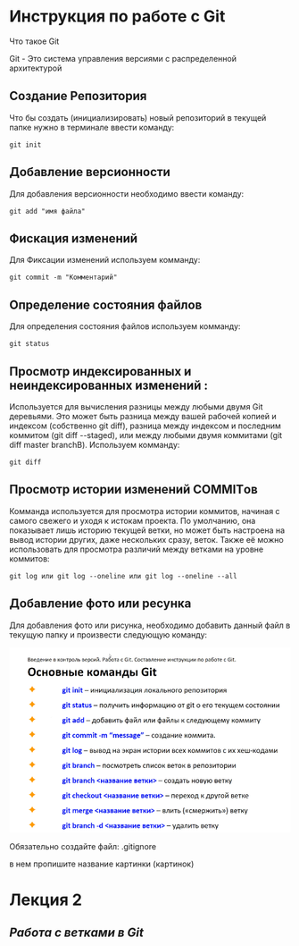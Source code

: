 # Инструкция по работе с Git

Что такое Git

 Git - Это система управления версиями с распределенной архитектурой

## Создание Репозитория

Что бы создать  (инициализировать) новый репозиторий в текущей папке нужно в терминале ввести команду:

    git init

## Добавление версионности

Для добавления версионности необходимо ввести команду:

    git add "имя файла"

## Фискация изменений

Для Фиксации изменений используем комманду:

    git commit -m "Комментарий"

## Определение состояния файлов

Для определения состояния файлов используем комманду:

    git status

## Просмотр индексированных и неиндексированных изменений :

Используется для вычисления разницы между любыми двумя Git деревьями. Это может быть разница между вашей рабочей копией и индексом (собственно git diff), разница между индексом и последним коммитом (git diff --staged), или между любыми двумя коммитами (git diff master branchB). Используем комманду:

    git diff

## Просмотр истории изменений COMMITов

Комманда используется для просмотра истории коммитов, начиная с самого свежего и уходя к истокам проекта. По умолчанию, она показывает лишь историю текущей ветки, но может быть настроена на вывод истории других, даже нескольких сразу, веток. Также её можно использовать для просмотра различий между ветками на уровне коммитов:

    git log или git log --oneline или git log --oneline --all

## Добавление фото или ресунка

Для добавления фото или рисунка, необходимо добавить данный файл в текущую папку и произвести следующую команду:

![Инструкция по коммитам](Снимок.PNG)

Обязательно создайте файл:
.gitignore

в нем пропишите название картинки (картинок)


# **Лекция 2**

## *Работа с ветками в Git*


